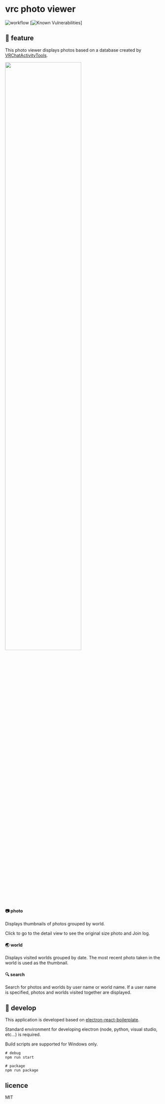# vrc photo viewer

![workflow](https://github.com/vayacico/vrc-photo-viewer/actions/workflows/commit.yml/badge.svg)
[![Known Vulnerabilities](https://snyk.io/test/github/vayacico/vrc-photo-viewer/badge.svg)]

## :blue_book: feature
This photo viewer displays photos based on a database created
by [VRChatActivityTools](https://booth.pm/ja/items/1690568).

<img src="https://user-images.githubusercontent.com/11732151/214317314-dded4414-b70a-41e3-878e-554c3cbabab4.png" width="70%">

#### :camera: photo

Displays thumbnails of photos grouped by world.

Click to go to the detail view to see the original size photo and Join log.

#### :earth_asia: world

Displays visited worlds grouped by date. The most recent photo taken in the world is used as the thumbnail.

#### :mag: search

Search for photos and worlds by user name or world name. If a user name is specified, photos and worlds visited together
are displayed.

## :construction_worker: develop

This application is developed based on [electron-react-boilerplate](https://electron-react-boilerplate.js.org).

Standard environment for developing electron (node, python, visual studio, etc...) is required.

Build scripts are supported for Windows only.

```
# debug
npm run start

# package
npm run package
```

## licence

MIT
